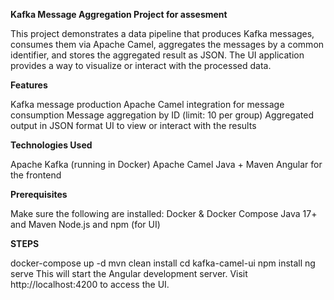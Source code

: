 **Kafka Message Aggregation Project for assesment**

This project demonstrates a data pipeline that produces Kafka messages, consumes them via Apache Camel, aggregates the messages by a common identifier, and stores the aggregated result as JSON. The UI application provides a way to visualize or interact with the processed data.


**Features**

Kafka message production
Apache Camel integration for message consumption
Message aggregation by ID (limit: 10 per group)
Aggregated output in JSON format
UI to view or interact with the results

**Technologies Used**

Apache Kafka (running in Docker)
Apache Camel
Java + Maven
Angular for the frontend

**Prerequisites**

Make sure the following are installed:
Docker & Docker Compose
Java 17+ and Maven
Node.js and npm (for UI)


**STEPS**

docker-compose up -d
mvn clean install
cd kafka-camel-ui
npm install
ng serve
This will start the Angular development server. Visit http://localhost:4200 to access the UI.
